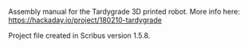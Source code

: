Assembly manual for the Tardygrade 3D printed robot. 
More info here: https://hackaday.io/project/180210-tardygrade

Project file created in Scribus version 1.5.8.
